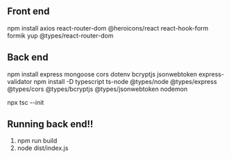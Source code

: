 ## Front end
npm install axios react-router-dom @heroicons/react react-hook-form formik yup @types/react-router-dom

## Back end
npm install express mongoose cors dotenv bcryptjs jsonwebtoken express-validator
npm install -D typescript ts-node @types/node @types/express @types/cors @types/bcryptjs @types/jsonwebtoken nodemon

npx tsc --init

## Running back end!!

1. npm run build
2. node dist/index.js
